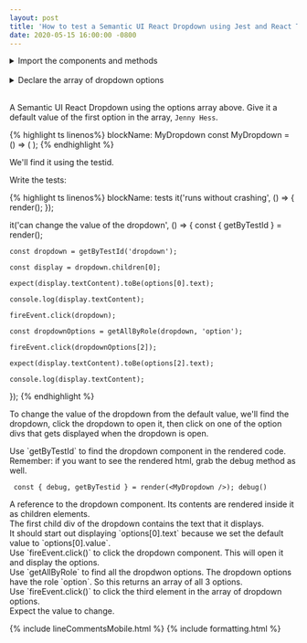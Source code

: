 ```yaml
---
layout: post
title: 'How to test a Semantic UI React Dropdown using Jest and React Testing Library'
date: 2020-05-15 16:00:00 -0800
---
```


<details><summary markdown='span'>Import the components and methods</summary>
{% highlight ts linenos%}
blockName: imports
//React lets us create and display components to the user
//We need to import it so that we can look at the components to test them
import React from 'react';

//testing library gives us methods to test components
//we use render to look at React components
//we use cleanup to clear out memory after tests
import {
    render,
    cleanup,
    fireEvent,
    getAllByRole,
} from '@testing-library/react';

//extend-expect gives us methods that let us say what we think a component will look like when we test it
import '@testing-library/jest-dom/extend-expect';

import { Dropdown } from 'semantic-ui-react';

afterEach(cleanup);
{% endhighlight %}
</details><br/>

<details><summary markdown='span'>Declare the array of dropdown options</summary>
{% highlight ts linenos%}
blockName: options
//grabbed the array of options from the demo code here https://react.semantic-ui.com/modules/dropdown/#types-inline
const options = [
    {
        key: 'Jenny Hess',
        text: 'Jenny Hess',
        value: 'Jenny Hess',
    },
    {
        key: 'Elliot Fu',
        text: 'Elliot Fu',
        value: 'Elliot Fu',
    },
    {
        key: 'Stevie Feliciano',
        text: 'Stevie Feliciano',
        value: 'Stevie Feliciano',
    },
];
{% endhighlight %}
</details><br/>

A Semantic UI React Dropdown using the options array above. Give it a default value of the first option in the array, `Jenny Hess`.

{% highlight ts linenos%}
blockName: MyDropdown
const MyDropdown = () => (
    <Dropdown
        data-testid="dropdown"
        options={options}
        defaultValue={options[0].value}
    />
);
{% endhighlight %}

<div class='lineComment' id='{block: MyDropdown, line: 3}'>
We'll find it using the testid.
</div>

Write the tests:

{% highlight ts linenos%}
blockName: tests
it('runs without crashing', () => {
    render(<MyDropdown />);
});

it('can change the value of the dropdown', () => {
    const { getByTestId } = render(<MyDropdown />);

    const dropdown = getByTestId('dropdown');

    const display = dropdown.children[0];

    expect(display.textContent).toBe(options[0].text);

    console.log(display.textContent);

    fireEvent.click(dropdown);

    const dropdownOptions = getAllByRole(dropdown, 'option');

    fireEvent.click(dropdownOptions[2]);

    expect(display.textContent).toBe(options[2].text);

    console.log(display.textContent);
});
{% endhighlight %}

To change the value of the dropdown from the default value, we'll find the dropdown, click the dropdown to open it, then click on one of the option divs that gets displayed when the dropdown is open.

<div class='lineComment' id='{block: tests, line: 6}'
>
Use `getByTestId` to find the dropdown component in the rendered code. 
Remember: if you want to see the rendered html, grab the debug method as well.

` const { debug, getByTestid } = render(<MyDropdown />);
debug()`
</div>

<div class='lineComment' id='{block: tests, line: 8}'>
A reference to the dropdown component. Its contents are rendered inside it as children elements.
</div>

<div class='lineComment' id='{block: tests, line: 10}'>
The first child div of the dropdown contains the text that it displays. 
</div>

<div class='lineComment' id='{block: tests, line: 12}'
>
It should start out displaying `options[0].text` because we set the default value to `options[0].value`.
</div>

<div class='lineComment' id='{block: tests, line: 16}'
>
Use `fireEvent.click()` to click the dropdown component. This will open it and display the options.
</div>

<div class='lineComment' id='{block: tests, line: 18}'
>
Use `getAllByRole` to find all the dropdwon options. The dropdown options have the role `option`. So this returns an array of all 3 options.
</div>

<div class='lineComment' id='{block: tests, line: 20}'>
Use `fireEvent.click()` to click the third element in the array of dropdown options. 
</div>

<div class='lineComment' id='{block: tests, line: 22}'>
Expect the value to change.
</div>



{% include lineCommentsMobile.html %}
{% include formatting.html %}